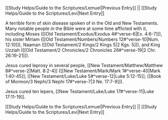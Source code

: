[[Study Helps/Guide to the Scriptures/Lemuel|Previous Entry]]  ||  [[Study Helps/Guide to the Scriptures/Levi|Next Entry]]

 A terrible form of skin disease spoken of in the Old and New Testaments. Many notable people in the Bible were at some time afflicted with it, including Moses ([[Old Testament/Exodus/Exodus 4#^verse-6|Ex. 4:6-7]]), his sister Miriam ([[Old Testament/Numbers/Numbers 12#^verse-10|Num. 12:10]]), Naaman ([[Old Testament/2 Kings/2 Kings 5|2 Kgs. 5]]), and King Uzziah ([[Old Testament/2 Chronicles/2 Chronicles 26#^verse-19|2 Chr. 26:19-21]]).

 Jesus cured leprosy in several people, [[New Testament/Matthew/Matthew 8#^verse-2|Matt. 8:2-4]] ([[New Testament/Mark/Mark 1#^verse-40|Mark 1:40-45]]; [[New Testament/Luke/Luke 5#^verse-12|Luke 5:12-15]]; [[Book of Mormon/3 Nephi/3 Nephi 17#^verse-7|3 Ne. 17:7-9]]).

 Jesus cured ten lepers, [[New Testament/Luke/Luke 17#^verse-11|Luke 17:11-19]].

[[Study Helps/Guide to the Scriptures/Lemuel|Previous Entry]]  ||  [[Study Helps/Guide to the Scriptures/Levi|Next Entry]]